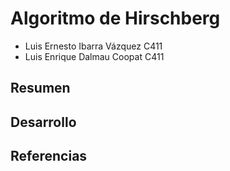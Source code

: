 # Algoritmo de Hirschberg

- Luis Ernesto Ibarra Vázquez C411
- Luis Enrique Dalmau Coopat C411

## Resumen

## Desarrollo

## Referencias

